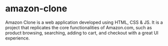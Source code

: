 # amazon-clone
Amazon Clone is a web application developed using HTML, CSS &amp; JS. It is a project that replicates the core functionalities of Amazon.com, such as product browsing, searching, adding to cart, and checkout with a great UI experience.
